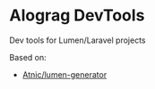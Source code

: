 # Alograg DevTools

Dev tools for Lumen/Laravel projects

Based on:
- [Atnic/lumen-generator](https://github.com/Atnic/lumen-generator)
